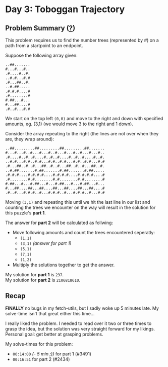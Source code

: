 # Day 3: Toboggan Trajectory
## Problem Summary ([?](https://adventofcode.com/2020/day/3))

This problem requires us to find the number trees (represented by #) on a path from a startpoint to an endpoint.

Suppose the following array given:
```
..##.......
#...#...#..
.#....#..#.
..#.#...#.#
.#...##..#.
..#.##.....
.#.#.#....#
.#........#
#.##...#...
#...##....#
.#..#...#.#
```

We start on the top left `(0,0)` and move to the right and down with specified amounts, eg. (3,1) (we would move 3 to the right and 1 down).

Consider the array repeating to the right (the lines are not over when they are, they wrap around):
```
..##.........##.........##.........##.......
#...#...#..#...#...#..#...#...#..#...#...#..
.#....#..#..#....#..#..#....#..#..#....#..#.
..#.#...#.#..#.#...#.#..#.#...#.#..#.#...#.#
.#...##..#..#...##..#..#...##..#..#...##..#.
..#.##.......#.##.......#.##.......#.##.....
.#.#.#....#.#.#.#....#.#.#.#....#.#.#.#....#
.#........#.#........#.#........#.#........#
#.##...#...#.##...#...#.##...#...#.##...#...
#...##....##...##....##...##....##...##....#
.#..#...#.#.#..#...#.#.#..#...#.#.#..#...#.#
```

Moving `(3,1)` and repeating this until we hit the last line in our list and counting the trees we encounter on the way will result in the solution for this puzzle's **part 1**.

The answer for **part 2** will be calculated as follwing:
- Move following amounts and count the trees encountered seperatly:
    - `(1,1)`
    - `(3,1)` *(answer for part 1)*
    - `(5,1)`
    - `(7,1)`
    - `(1,2)`
- Multiply the solutions together to get the answer.

My solution for **part 1** is `237`.  
My solution for **part 2** is `2106818610`.

## Recap
**FINALLY** no bugs in my fetch-utils, but I sadly woke up 5 minutes late. 
My solve-time isn't that great either this time...

I really liked the problem. I needed to read over it two or three times to grasp the idea, but the solution was very straight forward for my likings.  
Personal goal: get better at grasping problems.

My solve-times for this problem:
- `00:14:00` *(- 5 min ;))* for part 1 (#3491)
- `00:16:51` for part 2 (#2434)
